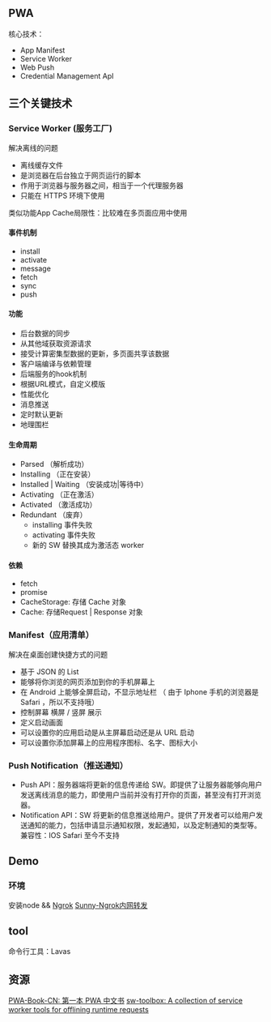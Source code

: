 ## PWA

核心技术：
* App Manifest
* Service Worker
* Web Push
* Credential Management ApI


## 三个关键技术

### Service Worker (服务工厂)

解决离线的问题

* 离线缓存文件
* 是浏览器在后台独立于网页运行的脚本
* 作用于浏览器与服务器之间，相当于一个代理服务器
* 只能在 HTTPS 环境下使用

类似功能App Cache局限性：比较难在多页面应用中使用

#### 事件机制

* install
* activate
* message
* fetch
* sync
* push

#### 功能

* 后台数据的同步
* 从其他域获取资源请求
* 接受计算密集型数据的更新，多页面共享该数据
* 客户端编译与依赖管理
* 后端服务的hook机制
* 根据URL模式，自定义模版
* 性能优化
* 消息推送
* 定时默认更新
* 地理围栏

#### 生命周期

* Parsed （解析成功）
* Installing （正在安装）
* Installed | Waiting （安装成功|等待中）
* Activating （正在激活）
* Activated （激活成功）
* Redundant （废弃）
	* installing 事件失败
	* activating 事件失败
	* 新的 SW 替换其成为激活态 worker 

#### 依赖

* fetch
* promise
* CacheStorage: 存储 Cache 对象
* Cache: 存储Request | Response 对象

### Manifest（应用清单）

解决在桌面创建快捷方式的问题

* 基于 JSON 的 List
* 能够将你浏览的网页添加到你的手机屏幕上
* 在 Android 上能够全屏启动，不显示地址栏 （ 由于 Iphone 手机的浏览器是 Safari ，所以不支持哦）
* 控制屏幕 横屏 / 竖屏 展示
* 定义启动画面
* 可以设置你的应用启动是从主屏幕启动还是从 URL 启动
* 可以设置你添加屏幕上的应用程序图标、名字、图标大小


### Push Notification（推送通知）

* Push API：服务器端将更新的信息传递给 SW。即提供了让服务器能够向用户发送离线消息的能力，即使用户当前并没有打开你的页面，甚至没有打开浏览器。
* Notification API：SW 将更新的信息推送给用户。提供了开发者可以给用户发送通知的能力，包括申请显示通知权限，发起通知，以及定制通知的类型等。兼容性：IOS Safari 至今不支持


## Demo

### 环境

安装node && [Ngrok](https://blog.csdn.net/tomcat_2014/article/details/68944066)
[Sunny-Ngrok内网转发](https://www.ngrok.cc/)


## tool

命令行工具：Lavas

## 资源

[PWA-Book-CN: 第一本 PWA 中文书](https://github.com/SangKa/PWA-Book-CN)
[sw-toolbox: A collection of service worker tools for offlining runtime requests](https://github.com/GoogleChromeLabs/sw-toolbox)








